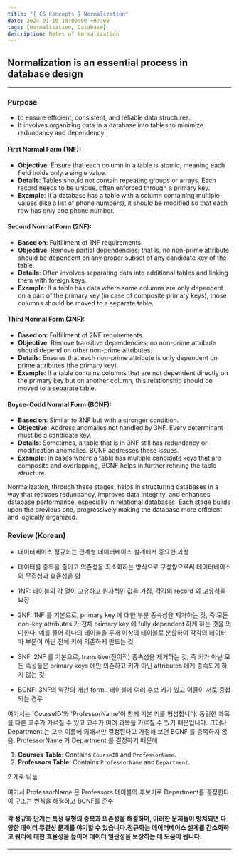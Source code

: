 ```yaml
---
title: "{ CS Concepts } Normalization"
date: 2024-01-10 18:00:00 +07:00
tags: [Normalization, Database]
description: Notes of Normalization
---
```


## Normalization is an essential process in database design

---

### Purpose

- to ensure efficient, consistent, and reliable data structures.
- It involves organizing data in a database into tables to minimize redundancy and dependency.

#### **First Normal Form (1NF)**:

- **Objective**: Ensure that each column in a table is atomic, meaning each field holds only a single value.
- **Details**: Tables should not contain repeating groups or arrays. Each record needs to be unique, often enforced through a primary key.
- **Example**: If a database has a table with a column containing multiple values (like a list of phone numbers), it should be modified so that each row has only one phone number.

#### **Second Normal Form (2NF)**:

- **Based on**: Fulfillment of 1NF requirements.
- **Objective**: Remove partial dependencies; that is, no non-prime attribute should be dependent on any proper subset of any candidate key of the table.
- **Details**: Often involves separating data into additional tables and linking them with foreign keys.
- **Example**: If a table has data where some columns are only dependent on a part of the primary key (in case of composite primary keys), those columns should be moved to a separate table.

#### **Third Normal Form (3NF)**:

- **Based on**: Fulfillment of 2NF requirements.
- **Objective**: Remove transitive dependencies; no non-prime attribute should depend on other non-prime attributes.
- **Details**: Ensures that each non-prime attribute is only dependent on prime attributes (the primary key).
- **Example**: If a table contains columns that are not dependent directly on the primary key but on another column, this relationship should be moved to a separate table.

#### **Boyce-Codd Normal Form (BCNF)**:

- **Based on**: Similar to 3NF but with a stronger condition.
- **Objective**: Address anomalies not handled by 3NF. Every determinant must be a candidate key.
- **Details**: Sometimes, a table that is in 3NF still has redundancy or modification anomalies. BCNF addresses these issues.
- **Example**: In cases where a table has multiple candidate keys that are composite and overlapping, BCNF helps in further refining the table structure.

Normalization, through these stages, helps in structuring databases in a way that reduces redundancy, improves data integrity, and enhances database performance, especially in relational databases. Each stage builds upon the previous one, progressively making the database more efficient and logically organized.

### Review (Korean)

- 데이터베이스 정규화는 관계형 데이터베이스 설계에서 중요한 과정
- 데이터를 중복을 줄이고 의존성을 최소화하는 방식으로 구성함으로써 데이터베이스의 무결성과 효율성을 향
- 1NF: 테이블의 각 열이 고유하고 원자적인 값을 가짐, 각각의 record 의 고유성을 보장
- 2NF: 1NF 를 기본으로, primary key 에 대한 부분 종속성을 제거하는 것, 즉 모든 non-key attributes 가 전체 primary key 에 fully dependent 하게 하는 것을 의미한다. 예를 들어 하나의 테이블을 두개 이상의 테이블로 분할하여 각각의 데이터가 부분이 아닌 전체 키에 의존하게 만드는 것
- 3NF: 2NF 를 기본으로, transitive(전이적) 종속성을 제거하는 것, 즉 키가 아닌 모든 속성들은 primary keys 에만 의존하고 키가 아닌 attributes 에게 종속되게 하지 않는 것

- BCNF: 3NF의 약간의 개선 form.. 테이블에 여러 후보 키가 있고 이들이 서로 중첩되는 경우

여기서는 'CourseID'와 'ProfessorName'이 함께 기본 키를 형성합니다. 동일한 과목을 다른 교수가 가르칠 수 있고 교수가 여러 과목을 가르칠 수 있기 때문입니다. 그러나 Department 는 교수 이름에 의해서만 결정된다고 가정해 보면 BCNF 를 충족하지 않음. ProfessorName 가 Department 를 결정하기 때문에

1. **Courses Table**: Contains `CourseID` and `ProfessorName`.
2. **Professors Table**: Contains `ProfessorName` and `Department`.

2 개로 나눔

여기서 ProfessorName 은 Professors 테이블의 후보키로 Department를 결정한다.
이 구조는 변칙을 해결하고 BCNF를 준수

#### 각 정규화 단계는 특정 유형의 중복과 의존성을 해결하며, 이러한 문제들이 방치되면 다양한 데이터 무결성 문제를 야기할 수 있습니다.정규화는 데이터베이스 설계를 간소화하고 쿼리에 대한 효율성을 높이며 데이터 일관성을 보장하는 데 도움이 됩니다.

---
